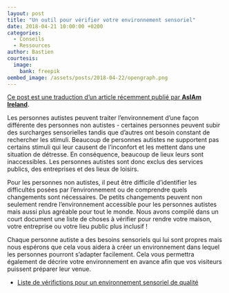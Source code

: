 ```yaml
---
layout: post
title: "Un outil pour vérifier votre environnement sensoriel"
date: 2018-04-21 10:00:00 +0200
categories:
  - Conseils
  - Ressources
author: Bastien
courtesis:
  image:
    bank: freepik
oembed_image: /assets/posts/2018-04-22/opengraph.png
---
```


<amp-img class="center" width="640" height="376" src="{{ site.amp_img_cache_url }}/assets/posts/2018-04-22/opengraph.png" alt="Vérifiez votre environnement sensoriel"></amp-img>

<div class="small"><a href="https://asiam.ie/check-sensory-checklist-tool">Ce post est une traduction d’un article récemment publié par <strong>AsIAm Ireland</strong></a>.</div>


Les personnes autistes peuvent traiter l’environnement d’une façon différente des 
personnes non autistes - certaines personnes peuvent subir des surcharges sensorielles 
tandis que d’autres ont besoin constant de rechercher les stimuli. Beaucoup de 
personnes autistes ne supportent pas certains stimuli qui leur causent de l’inconfort 
et les mettent dans une situation de détresse. En conséquence, beaucoup de lieux leurs 
sont inaccessibles.
Les personnes autistes sont donc exclus des services publics, des entreprises et des 
lieux de loisirs.

Pour les personnes non autistes, il peut être difficile d’identifier les difficultés 
posées par l’environnement ou de comprendre quels changements sont nécessaires. De 
petits changements peuvent non seulement rendre l’environnement accessible pour les 
personnes autistes mais aussi plus agréable pour tout le monde.
Nous avons compilé dans un court document une liste de choses à vérifier pour rendre 
votre maison, votre entreprise ou votre lieu public plus inclusif !

Chaque personne autiste a des besoins sensoriels qui lui sont propres mais nous 
espérons que cela vous aidera à créer un environnement dans lequel les personnes pourront 
s’adapter facilement. Cela vous permettra également de décrire votre environnement en 
avance afin que vos visiteurs puissent préparer leur venue.

<ul class="horizontal center">
 <li>
   <a href="https://github.com/autisme/twitter-campaign/raw/master/sensory-checklist/checklist.pdf" class="big center">
     <amp-img class="center" width="150" height="212" src="https://github.com/autisme/twitter-campaign/raw/master/sensory-checklist/checklist.png" alt="Sensory Checklist"></amp-img>
     <span class="subtitle">Liste de vérifictions</span>
     <span>pour un environnement sensoriel de qualité</span>
   </a>
 </li>
</ul>


